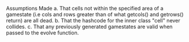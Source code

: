Assumptions Made
a. That cells not within the specified area of a gamestate (i.e cols and rows greater than of what getcols() and getrows() return) are all dead. 
b. That the hashcode for the inner class "cell" never collides.
c. That any previously generated gamestates are valid when passed to the evolve function.
